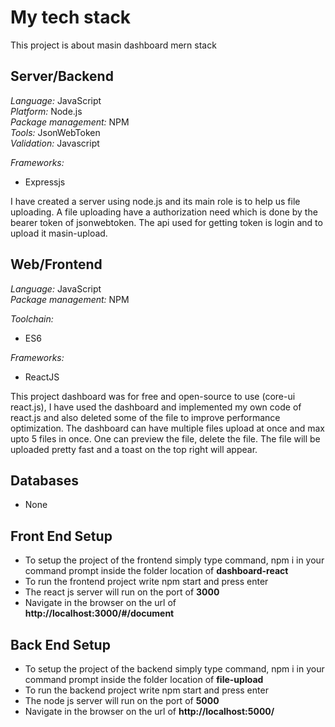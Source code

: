 # My tech stack
This project is about masin dashboard mern stack

## Server/Backend
*Language:* JavaScript  
*Platform:* Node.js  
*Package management:* NPM  
*Tools:* JsonWebToken  
*Validation:* Javascript 

*Frameworks:*
* Expressjs

I have created a server using node.js and its main role is to help us file uploading. A file uploading have a authorization need which is done by the bearer token of jsonwebtoken. The api used for getting token is login and to upload it masin-upload.

## Web/Frontend
*Language:* JavaScript  
*Package management:* NPM  

*Toolchain:*
* ES6 

*Frameworks:*
* ReactJS

This project dashboard was for free and open-source to use (core-ui react.js), I have used the dashboard and implemented my own code of react.js and also deleted some of the file to improve performance optimization. The dashboard can have multiple files upload at once and max upto 5 files in once. One can preview the file, delete the file. The file will be uploaded pretty fast and a toast on the top right will appear.

## Databases
- None

## Front End Setup
- To setup the project of the frontend simply type command, npm i in your command prompt inside the folder location of **dashboard-react**
- To run the frontend project write npm start and press enter
- The react js server will run on the port of **3000**
- Navigate in the browser on the url of **http://localhost:3000/#/document**

## Back End Setup
- To setup the project of the backend simply type command, npm i in your command prompt inside the folder location of **file-upload**
- To run the backend project write npm start and press enter
- The node js server will run on the port of **5000**
- Navigate in the browser on the url of **http://localhost:5000/**
